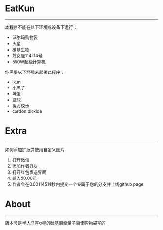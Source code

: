 # EatKun  
-----------------------
本程序不能在以下环境或设备下运行：
- 沃尔玛购物袋
- 火星
- 碳基生物
- 处女座114514号
- 550W超级计算机  

你需要以下环境来部署此程序：
- ikun
- 小黑子
- 坤蛋
- 篮球
- 得力胶水
- cardon dioxide


# Extra
-------------------
如何添加扩展并使用自定义图片
1. 打开微信
2. 添加作者好友
3. 打开红包发送界面
4. 输入50.00元
5. 作者会在0.00114514秒内提交一个专属于您的分支并上线github page

# About  
-----------------------
版本号是半人马座α星的硅基超级量子百佳购物袋写的
